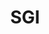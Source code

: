 ---
title: SGI
layout: tag
permalink: /retro_computers/sgi/
#entries_layout: grid
taxonomy: sgi
header:
  overlay_color: "#472b91"
excerpt: Silicon Graphics
---